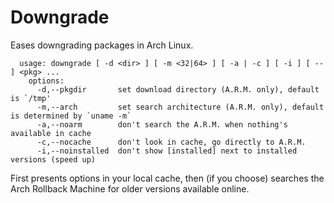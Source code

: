 # Downgrade

Eases downgrading packages in Arch Linux.

~~~ 
  usage: downgrade [ -d <dir> ] [ -m <32|64> ] [ -a | -c ] [ -i ] [ -- ] <pkg> ...
    options:
      -d,--pkgdir       set download directory (A.R.M. only), default is `/tmp'
      -m,--arch         set search architecture (A.R.M. only), default is determined by `uname -m`
      -a,--noarm        don't search the A.R.M. when nothing's available in cache
      -c,--nocache      don't look in cache, go directly to A.R.M.
      -i,--noinstalled  don't show [installed] next to installed versions (speed up)
~~~

First presents options in your local cache, then (if you choose) 
searches the Arch Rollback Machine for older versions available online.
